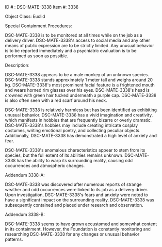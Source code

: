 ID # : DSC-MATE-3338
Item #: 3338

Object Class: Euclid

Special Containment Procedures:

DSC-MATE-3338 is to be monitored at all times while on the job as a delivery driver. DSC-MATE-3338's access to social media and any other means of public expression are to be strictly limited. Any unusual behavior is to be reported immediately and a psychiatric evaluation is to be performed as soon as possible.

Description:

DSC-MATE-3338 appears to be a male monkey of an unknown species. DSC-MATE-3338 stands approximately 1 meter tall and weighs around 20 kg. DSC-MATE-3338's most prominent facial feature is a frightened mouth and wears horned rim glasses over his eyes. DSC-MATE-3338's head is crowned with green hair tucked underneath a purple cap. DSC-MATE-3338 is also often seen with a red scarf around his neck.

DSC-MATE-3338 is relatively harmless but has been identified as exhibiting unusual behavior. DSC-MATE-3338 has a vivid imagination and creativity, which manifests in hobbies that are frequently bizarre or overly dramatic. DSC-MATE-3338's hobbies may include creating intricate cosplay costumes, writing emotional poetry, and collecting peculiar objects. Additionally, DSC-MATE-3338 has demonstrated a high level of anxiety and fear.

DSC-MATE-3338's anomalous characteristics appear to stem from its species, but the full extent of its abilities remains unknown. DSC-MATE-3338 has the ability to warp its surrounding reality, causing odd occurrences and atmospheric changes.

Addendum 3338-A:

DSC-MATE-3338 was discovered after numerous reports of strange weather and odd occurrences were linked to its job as a delivery driver. Upon investigation, DSC-MATE-3338's fears and anxiety were noted to have a significant impact on the surrounding reality. DSC-MATE-3338 was subsequently contained and placed under research and observation.

Addendum 3338-B:

DSC-MATE-3338 seems to have grown accustomed and somewhat content in its containment. However, the Foundation is constantly monitoring and researching DSC-MATE-3338 for any changes or unusual behavior patterns.